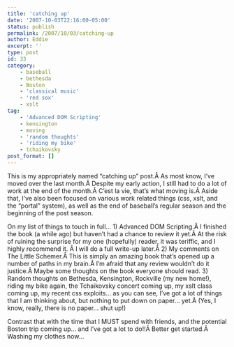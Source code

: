 ```yaml
---
title: 'catching up'
date: '2007-10-03T22:16:00-05:00'
status: publish
permalink: /2007/10/03/catching-up
author: Eddie
excerpt: ''
type: post
id: 33
category:
    - baseball
    - bethesda
    - Boston
    - 'classical music'
    - 'red sox'
    - xslt
tag:
    - 'Advanced DOM Scripting'
    - kensington
    - moving
    - 'random thoughts'
    - 'riding my bike'
    - tchaikovsky
post_format: []
---
```

This is my appropriately named “catching up” post.Â As most know, I’ve moved over the last month.Â Despite my early action, I still had to do a lot of work at the end of the month.Â C’est la vie, that’s what moving is.Â Aside that, I’ve also been focused on various work related things (css, xslt, and the “portal” system), as well as the end of baseball’s regular season and the beginning of the post season.

On my list of things to touch in full… 1) Advanced DOM Scripting.Â I finished the book (a while ago) but haven’t had a chance to review it yet.Â At the risk of ruining the surprise for my one (hopefully) reader, it was teriffic, and I highly recommend it. Â I will do a full write-up later.Â 2) My comments on The Little Schemer.Â This is simply an amazing book that’s opened up a number of paths in my brain.Â I’m afraid that any review wouldn’t do it justice.Â Maybe some thoughts on the book everyone should read. 3) Random thoughts on Bethesda, Kensington, Rockville (my new home!), riding my bike again, the Tchaikovsky concert coming up, my xslt class coming up, my recent css exploits… as you can see, I’ve got a lot of things that I am thinking about, but nothing to put down on paper… yet.Â (Yes, I know, really, there is no paper… shut up!)

Contrast that with the time that I MUST spend with friends, and the potential Boston trip coming up… and I’ve got a lot to do!!Â Better get started.Â Washing my clothes now…